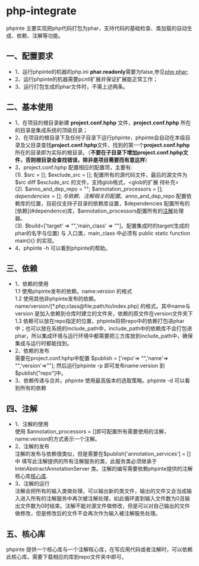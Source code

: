 # php-integrate

phpinte 主要实现把php代码打包为phar，支持代码的基础检查、类加载的自动生成、依赖、注解等功能。

## 一、配置要求

* 1、运行phpinte的机器的php.ini **phar.readonly**需要为false,参见[php phar](http://php.net/manual/zh/phar.configuration.php); 
* 2、运行phpinte的机器需要pcntl扩展并保证扩展能正常工作；
* 3、运行打包生成的phar文件时，不需上述两条。

## 二、基本使用

* 1、在项目的根目录新建 **project.conf.hphp** 文件，**project.conf.hphp** 所在的目录是集成系统的顶级目录；
* 2、在项目的根目录下及任何子目录下运行phpinte，phpinte会自动在本级目录及父目录查找**project.conf.hphp**文件，找到的第一个**project.conf.hphp**所在的目录即为实际的根目录。（**不要在子目录下增加project.conf.hphp文件，否则根目录会查找错误，除非是项目需要而有意这样**）
* 3、project.conf.hphp 配置相应的配置项，主要有:  
(1). $src = []; $exclude_src = []; 配置所有的源代码文件，最后的源文件为 $src diff $exclude_src 的文件，支持glob格式，<glob的扩展 待补充>  
(2). $anno_and_dep_repo = ""; $annotation_processors = []; $dependencies = []; 与依赖 、注解相关的配置。$anno_and_dep_repo 配置依赖库的位置，目前仅支持子目录的依赖库设置，$dependencies 配置所有的[依赖](#dependence)库，$annotation_processors配置所有的[注解](#anno)处理器。  
(3). $build=['target' => "",'main_class' => ""]。配置集成时的target(生成的phar的名字与位置) 与 入口类，main_class 中必须有 public static function main(){} 的实现。  
* 4、phpinte -h 可以看到phpinte的帮助。

## <a name="dependence"></a>三、依赖

* 1、依赖的使用  
 1.1 使用phpinte发布的依赖。name:version 的格式  
 1.2 使用其他非phpinte发布的依赖。name/version/[*.php;class@file;path/to/index.php] 的格式。其中name与version 是加入依赖到仓库时建立的文件夹，依赖的原文件在version文件夹下  
1.3 依赖可以放在repo指定的位置，phpinte将把repo中的依赖打包进phar中；也可以放在系统的include_path中，include_path中的依赖库不会打包进phar，所以集成环境与运行环境中都需要把三方库放到include_path中，确保集成与运行时都能找到。
* 2、依赖的发布  
需要在project.conf.hphp中配置 $publish = ['repo'=> "",'name'=> "",'version'=>""]; 然后运行phpinte -p 即可发布name:version 到 $publish["repo"]中。
* 3、依赖传递与合并。phpinte 使用最高版本的选取策略。phpinte -d 可以看到所有的依赖

## <a name="anno"></a> 四、注解

* 1、注解的使用  
使用 $annotation_processors = []即可配置所有需要使用的注解，name:version的方式表示一个注解。
* 2、注解的发布  
注解的发布与依赖很类似，但是需要在$publish['annotation_services'] = []中 填写此注解提供的所有注解服务的类，此服务类必须继承于 Inte\AbstractAnnotationServer 类。注解的编写需要依赖phpinte提供的注解核心库[核心库](#corelib).
* 3、注解的运行  
注解会把所有的输入类做处理，可以输出新的类文件，输出的文件又会当成输入进入所有的注解服务中再次被注解处理，如此循环直到输入文件数为0且输出文件数为0时结束。注解不能对源文件做修改，但是可以对自己输出的文件做修改，但是修改后的文件不会再次作为输入被注解服务处理。

## <a name="coreLib"></a>五、核心库

phpinte 提供一个核心库与一个注解核心库，在写应用代码或者注解时，可以依赖此核心库。需要下载相应的库到repo文件夹中即可。



